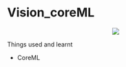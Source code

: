 # Vision_coreML
<p align="center">
  
<img src="https://img.shields.io/badge/swift-%204%20%7C%204.2%20-blue.svg" />
</p>


Things used and learnt


- CoreML 
